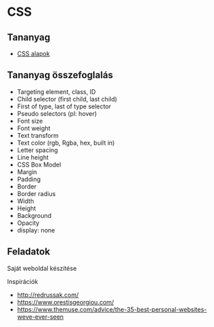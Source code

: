 # CSS

## Tananyag

- [CSS alapok](https://www.youtube.com/watch?v=jDBOMsqac0o)

## Tananyag összefoglalás

- Targeting element, class, ID
- Child selector (first child, last child)
- First of type, last of type selector
- Pseudo selectors (pl: hover)
- Font size
- Font weight
- Text transform
- Text color (rgb, Rgba, hex, built in)
- Letter spacing
- Line height
- CSS Box Model
- Margin
- Padding
- Border
- Border radius
- Width
- Height
- Background
- Opacity
- display: none

## Feladatok

Saját weboldal készítése

Inspirációk

- http://redrussak.com/
- https://www.orestisgeorgiou.com/
- https://www.themuse.com/advice/the-35-best-personal-websites-weve-ever-seen
